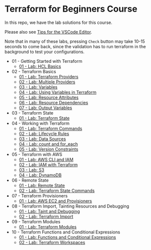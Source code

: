 # Terraform for Beginners Course

In this repo, we have the lab solutions for this course.

Please also see [Tips for the VSCode Editor](https://github.com/kodekloudhub/community-faq/blob/main/docs/vscode-tips.md).

Note that in many of these labs, pressing `Check` button may take 10-15 seconds to come back, since the validation has to run terraform in the background to test your configurations.

* 01 - Getting Started with Terraform
    * [01 - Lab: HCL Basics](./docs/01-getting-started-with-terraform/01-hcl-basics.md)
* 02 - Terraform Basics
    * [01 - Lab: Terraform Providers](./docs/02-terraform-basics/01-terraform-providers.md)
    * [02 - Lab: Multiple Providers](./docs/02-terraform-basics/02-multiple-providers.md)
    * [03 - Lab: Variables](./docs/02-terraform-basics/03-variables.md)
    * [04 - Lab: Using Variables in Terraform](./docs/02-terraform-basics/04-using-variables-in-terraform.md)
    * [05 - Lab: Resource Attributes](./docs/02-terraform-basics/05-resource-attributes.md)
    * [06 - Lab: Resource Dependencies](./docs/02-terraform-basics/06-resource-dependencies.md)
    * [07 - Lab: Output Variables](./docs/02-terraform-basics/07-output-variables.md)
* 03 - Terraform State
    * [01 - Lab: Terraform State](./docs/03-terraform-state/01-terraform-state.md)
* 04 - Working with Terraform
    * [01 - Lab: Terraform Commands](./docs/04-working-with-terraform/01-terraform-commands.md)
    * [02 - Lab: Lifecycle Rules](./docs/04-working-with-terraform/02-lifecycle-rules.md)
    * [03 - Lab: Data Sources](./docs/04-working-with-terraform/03-datasources.md)
    * [04 - Lab: count and for_each](./docs/04-working-with-terraform/04-count-and-for-each.md)
    * [05 - Lab: Version Constraints](./docs/04-working-with-terraform/05-version-contraints.md)
* 05 - Terraform with AWS
    * [01 - Lab: AWS CLI and IAM](./docs/05-terraform-with-aws/01-aws-cli-and-iam.md)
    * [02 - Lab: IAM with Terraform](./docs/05-terraform-with-aws/02-iam-with-terraform.md)
    * [03 - Lab: S3](./docs/05-terraform-with-aws/03-s3.md)
    * [04 - Lab: DynamoDB](./docs/05-terraform-with-aws/04-dynamodb.md)
* 06 - Remote State
    * [01 - Lab: Remote State](./docs/06-remote-state/01-remote-state.md)
    * [02 - Lab: Terraform State Commands]()
* 07 - Terraform Provisioners
    * [01 - Lab: AWS EC2 and Provisioners](./docs/07-terraform-provisioners/01-aws-ec2-and-provisioners.md)
* 08 - Terraform Import, Tainting Resources and Debugging
    * [01 - Lab: Taint and Debugging](./docs/08-terraform-import-tainting-debugging/01-taint-and-debugging.md)
    * [02 - Lab: Terraform Import](./docs/08-terraform-import-tainting-debugging/02-terraform-import.md)
* 09 - Terraform Modules
    * [01 - Lab: Terraform Modules](./docs/09-terraform-modules/01-terraform-modules.md)
* 10 - Terraform Functions and Conditional Expressions
    * [01 - Lab: Functions and Conditional Expressions](./docs/10-terraform-functions-and-conditional-expressions/01-functions-and-conditional-expressions.md)
    * [02 - Lab: Terraform Workspaces](./docs/10-terraform-functions-and-conditional-expressions/02-terraform-workspaces.md)
